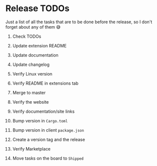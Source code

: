 # Release TODOs

Just a list of all the tasks that are to be done before the release, so I don't forget about any of them :sweat_smile:

1. Check TODOs
2. Update extension README
3. Update documentation
4. Update changelog

5. Verify Linux version
6. Verify README in extensions tab

7. Merge to master

8. Verify the website
9. Verify documentation/site links

10. Bump version in `Cargo.toml`
11. Bump version in client `package.json`
12. Create a version tag and the release 

13. Verify Marketplace
14. Move tasks on the board to `Shipped`